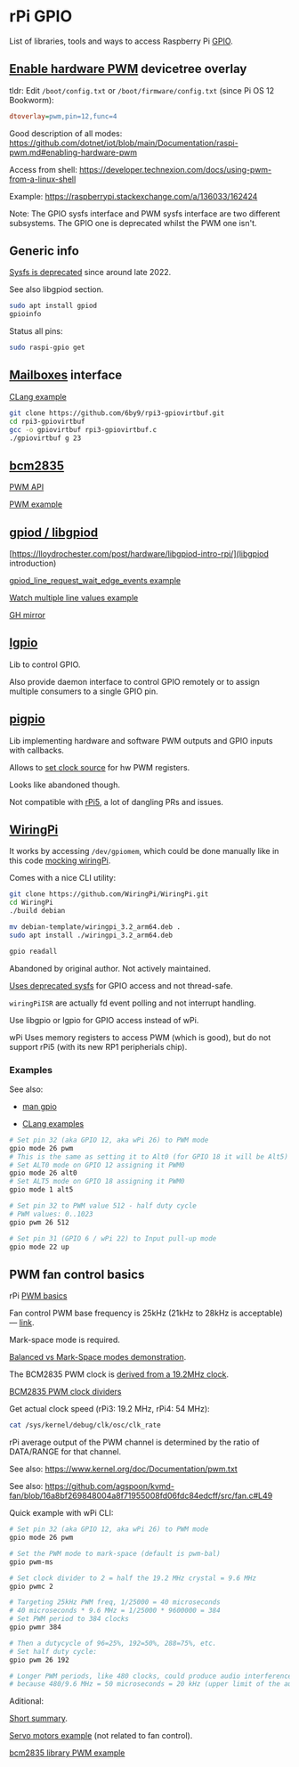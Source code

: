# rPi GPIO

List of libraries, tools and ways to access Raspberry Pi [GPIO](https://pinout.xyz/).

## [Enable hardware PWM](https://github.com/raspberrypi/linux/blob/04c8e47067d4873c584395e5cb260b4f170a99ea/arch/arm/boot/dts/overlays/README#L925) devicetree overlay

tldr: Edit `/boot/config.txt` or `/boot/firmware/config.txt` (since Pi OS 12 Bookworm):

```ini
dtoverlay=pwm,pin=12,func=4
```

Good description of all modes: https://github.com/dotnet/iot/blob/main/Documentation/raspi-pwm.md#enabling-hardware-pwm

Access from shell: https://developer.technexion.com/docs/using-pwm-from-a-linux-shell

Example: https://raspberrypi.stackexchange.com/a/136033/162424

Note: The GPIO sysfs interface and PWM sysfs interface are two different subsystems. The GPIO one is deprecated whilst the PWM one isn't.


## Generic info

[Sysfs is deprecated](https://forums.raspberrypi.com/viewtopic.php?t=343514) since around late 2022.

See also libgpiod section.

```bash
sudo apt install gpiod
gpioinfo
```


Status all pins:

```bash
sudo raspi-gpio get
```


## [Mailboxes](https://github.com/raspberrypi/firmware/wiki/Mailboxes) interface

[CLang example](https://github.com/6by9/rpi3-gpiovirtbuf/blob/master/rpi3-gpiovirtbuf.c)

```bash
git clone https://github.com/6by9/rpi3-gpiovirtbuf.git
cd rpi3-gpiovirtbuf
gcc -o gpiovirtbuf rpi3-gpiovirtbuf.c
./gpiovirtbuf g 23
```


## [bcm2835](https://airspayce.com/mikem/bcm2835/)

[PWM API](https://airspayce.com/mikem/bcm2835/group__pwm.html)

[PWM example](https://airspayce.com/mikem/bcm2835/pwm_8c-example.html)


## [gpiod / libgpiod](https://git.kernel.org/pub/scm/libs/libgpiod/libgpiod.git/about/)

[https://lloydrochester.com/post/hardware/libgpiod-intro-rpi/](libgpiod introduction)

[gpiod_line_request_wait_edge_events example](https://github.com/pikvm/kvmd-fan/blob/48b2e8b158d425d2d3354fcd258236afdbb4c0a0/src/fan.c#L169)

[Watch multiple line values example](https://git.kernel.org/pub/scm/libs/libgpiod/libgpiod.git/tree/examples/watch_multiple_line_values.c)

[GH mirror](https://github.com/brgl/libgpiod)


## [lgpio](https://github.com/joan2937/lg)

Lib to control GPIO.

Also provide daemon interface to control GPIO remotely or to assign multiple consumers to a single GPIO pin.

## [pigpio](https://github.com/joan2937/pigpio)

Lib implementing hardware and software PWM outputs and GPIO inputs with callbacks.

Allows to [set clock source](https://github.com/joan2937/pigpio/blob/c33738a320a3e28824af7807edafda440952c05d/pigpio.c#L7874) for hw PWM registers.

Looks like abandoned though.

Not compatible with [rPi5](https://github.com/joan2937/pigpio/issues/589), a lot of dangling PRs and issues.


## [WiringPi](https://github.com/WiringPi/WiringPi)

It works by accessing `/dev/gpiomem`, which could be done manually like in this code [mocking wiringPi](https://github.com/DougieLawson/RaspberryPi/blob/master/Unified_LCD/wP.c).

Comes with a nice CLI utility:

```bash
git clone https://github.com/WiringPi/WiringPi.git
cd WiringPi
./build debian

mv debian-template/wiringpi_3.2_arm64.deb .
sudo apt install ./wiringpi_3.2_arm64.deb

gpio readall
```

Abandoned by original author. Not actively maintained.

[Uses deprecated sysfs](https://github.com/WiringPi/WiringPi/issues/186) for GPIO access and not thread-safe.

`wiringPiISR` are actually fd event polling and not interrupt handling.

Use libgpio or lgpio for GPIO access instead of wPi.

wPi Uses memory registers to access PWM (which is good), but do not support rPi5 (with its new RP1 peripherials chip).


### Examples

See also:

- [man gpio](https://github.com/WiringPi/WiringPi/blob/master/gpio/gpio.1)

- [CLang examples](https://github.com/WiringPi/WiringPi/blob/master/examples/pwm.c)

```bash
# Set pin 32 (aka GPIO 12, aka wPi 26) to PWM mode
gpio mode 26 pwm
# This is the same as setting it to Alt0 (for GPIO 18 it will be Alt5)
# Set ALT0 mode on GPIO 12 assigning it PWM0
gpio mode 26 alt0
# Set ALT5 mode on GPIO 18 assigning it PWM0
gpio mode 1 alt5

# Set pin 32 to PWM value 512 - half duty cycle
# PWM values: 0..1023
gpio pwm 26 512

# Set pin 31 (GPIO 6 / wPi 22) to Input pull-up mode
gpio mode 22 up
```


## PWM fan control basics

rPi [PWM basics](https://youngkin.github.io/post/pulsewidthmodulationraspberrypi/)

Fan control PWM base frequency is 25kHz (21kHz to 28kHz is acceptable) — [link](http://www.pavouk.org/hw/fan/en_fan4wire.html).

Mark-space mode is required.

[Balanced vs Mark-Space modes demonstration](https://www.instructables.com/RaspberryPi-Pulse-Width-Modulation-Demonstration/).

The BCM2835 PWM clock is [derived from a 19.2MHz clock](https://github.com/ondrej1024/shtlib/blob/master/bcm2835.h#L212).

[BCM2835 PWM clock dividers](https://github.com/ondrej1024/shtlib/blob/master/bcm2835.h#L1027)

Get actual clock speed (rPi3: 19.2 MHz, rPi4: 54 MHz):

```bash
cat /sys/kernel/debug/clk/osc/clk_rate
```

rPi average output of the PWM channel is determined by the ratio of DATA/RANGE for that channel.

See also: https://www.kernel.org/doc/Documentation/pwm.txt

See also: https://github.com/agspoon/kvmd-fan/blob/16a8bf269848004a8f71955008fd06fdc84edcff/src/fan.c#L49

Quick example with wPi CLI:

```bash
# Set pin 32 (aka GPIO 12, aka wPi 26) to PWM mode
gpio mode 26 pwm

# Set the PWM mode to mark-space (default is pwm-bal)
gpio pwm-ms

# Set clock divider to 2 = half the 19.2 MHz crystal = 9.6 MHz
gpio pwmc 2

# Targeting 25kHz PWM freq, 1/25000 = 40 microseconds
# 40 microseconds * 9.6 MHz = 1/25000 * 9600000 = 384
# Set PWM period to 384 clocks
gpio pwmr 384

# Then a dutycycle of 96=25%, 192=50%, 288=75%, etc.
# Set half duty cycle:
gpio pwm 26 192

# Longer PWM periods, like 480 clocks, could produce audio interference, 
# because 480/9.6 MHz = 50 microseconds = 20 kHz (upper limit of the audible freq range)
```

Aditional:

[Short summary](https://raspberrypi.stackexchange.com/questions/53854/driving-pwm-output-frequency).

[Servo motors example](https://github.com/section77/pwm-gpio/blob/master/gpio-pwm.md) (not related to fan control).

[bcm2835 library PWM example](https://www.airspayce.com/mikem/bcm2835/pwm_8c-example.html)

